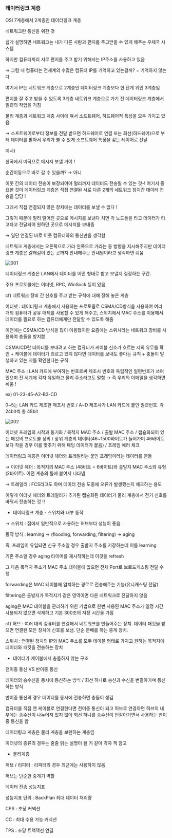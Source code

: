 ### 데이터링크 계층

OSI 7계층에서 2계층인 데이터링크 계층

네트워크란 통신을 위한 것

쉽게 설명하면 네트워크는 내가 다른 사람과 편지를 주고받을 수 있게 해주는 우체국 시스템

하지만 컴퓨터끼리 서로 편지를 주고 받기 위해서는 IP주소를 사용하고 있음

→ 그럼 내 컴퓨터는 전세계의 수많은 컴퓨터 IP를 기억하고 있는걸까? = 기억하지 않는다

여기서 IP는 네트워크 계층으로 2계층인 데이터링크 계층보다 한 단계 위인 3계층임

편지를 잘 주고 받을 수 있도록 3계층 네트워크 계층으로 가기 전 데이터링크 계층에서 일련의 작업을 거침

물리 계층과 네트워크 계층 사이에 껴서 소프트웨어, 하드웨어적 특성을 모두 가지고 있음

→ 소프트웨어로부터 정보를 전달 받으면 하드웨어로 연결 또는 회선(하드웨어)으로 부터 데이터를 받아서 우리가 볼 수 있게 소프트웨어 특징을 갖는 레이어로 전달

예시)

한국에서 미국으로 메시지 보낼 거야 !

순간이동으로 바로 갈 수 있을까? → 아니

이웃 간의 데이터 전송이 보장되어야 멀리까지 데이터도 전송될 수 있는 것-! 여기서 중요한 것이 데이터링크 계층은 직접 연결된 서로 다른 2개의 네트워크 장치간 데이터 전송을 담당 !

그래서 직접 연결되지 않은 장치에는 데이터를 보낼 수 없다 !

그렇기 때문에 멀리 떨어진 곳으로 메시지를 보낸다 치면 각 노드들을 타고 데이터가 타고타고 전달되어 원하던 곳으로 메시지를 보내줌

→ 일단 연결된 바로 이웃 컴퓨터와의 통신만을 생각함

네트워크 계층에서는 오른쪽으로 가라 왼쪽으로 가라는 등 방향을 지시해주지만 데이터링크 계층은 갈래길이 있는 곳까지 안내해주는 안내원이라고 생각하면 쉬움

![001](https://github.com/ssg-cs-study/NetWork-CS/assets/136298009/42abaa7c-b094-4351-9ed6-d9097ddd6dc6)


데이터링크 계층은 LAN에서 데이터를 어떤 형태로 받고 보낼지 결정하는 구간.

주요 프로토콜에는 이더넷, RPC, WinSock 등이 있음

cf) 네트워크 장비 간 신호를 주고 받는 규칙에 대해 정해 놓은 계층

이더넷 : 데이터링크 계층에서 사용하는 프로토콜로 CSMA/CD방식을 사용하여 여러 개의 컴퓨터가 공유 매체를 사용할 수 있게 해주고, 스위치에서 MAC 주소를 이용해서 데이터를 필요로 하는 컴퓨터에게만 전달할 수 있도록 해줌

이전에는 CSMA/CD 방식을 많이 이용했지만 요즘에는 스위치라는 네트워크 장비를 사용하여 충돌을 방지함

CSMA/CD란 데이터를 보내려고 하는 컴퓨터가 케이블 신호가 흐르는 지의 유무를 확인 + 케이블에 데이터가 흐르고 있지 않다면 데이터를 보내도 좋다는 규칙 + 충돌이 발생하고 있는 지를 확인한다는 규칙

MAC 주소 : LAN 카드에 부여하는 번호로써 제조사 번호와 독립적인 일련번호가 쓰여있으며 전 세계에 각자 유일하고 물리 주소라고도 말함 → 즉 우리의 이메일을 생각하면 쉬움 !

ex) 01-23-45-A2-B3-CD

0~5는 LAN 카드 제조한 제조사 번호 / A~D  제조사가 LAN 카드에 붙인 일련번호. 각 24bit씩 총 48bit

![002](https://github.com/ssg-cs-study/NetWork-CS/assets/136298009/20a3f5d9-0bdc-4cab-a504-cca8c22c86d5)


이더넷 프레임의 시작과 동기화 / 목적지 MAC 주소 / 출발 MAC 주소 / 캡슐화되어 있는 패킷의 프로토콜 정의 / 상위 계층의 데이터(46~1500바이트가 들어가며 46바이트보다 작을 경우 이를 맞추기 위해 패딩 데이터가 붙음) / 프레임 에러 체크

데이터링크 계층은 이더넷 헤더와 트레일러는 붙인 프레임이라는 데이터를 만듦

→ 이더넷 헤더 : 목적지의 MAC 주소 (48비트 = 6바이트)와 출발지 MAC 주소와 유형 (2바이트). 이전 계층의 틀에 붙여서 나타냄

→ 트레일러 : FCS라고도 하며 데이터 전송 도중에 오류가 발생했는지 체크하는 용도

이렇게 이더넷 헤더와 트레일러가 추가된 캡슐화된 데이터가 물리 계층에서 전기 신호를 바꿔서 전송하는 것 !!

- 데이터링크 계층 - 스위치와 내부 동작

→ 스위치 : 집에서 일반적으로 사용하는 허브보다 성능이 좋음

동작 방식 : learning → (flooding, forwarding, filtering) → aging

즉, 프레임이 유입되면 신규 주소일 경우 출발지 주소를 저장하는데 이를 learning

기존 주소일 경우 aging 타이머를 재시작하는데 이것을 refresh

그 다음 목적지 주소가 MAC 주소 테이블에 없으면 전체 Port로 브로드캐스팅 전달 수행

forwarding은 MAC 테이블에 일치하는 경로로 전송해주는 기능(유니캐스팅 전달)

filtering은 출발지가 목적지가 같은 영역이면 다른 네트워크로 전달하지 않음

aging은 MAC 테이블을 관리하기 위한 기법으로 한번 사용된 MAC 주소가 일정 시간 사용되지 않으면 삭제하고 기본 300초의 저장 시간을 가짐

cf) 허브 : 여러 대의 컴퓨터를 연결해서 네트워크를 만들어주는 장치. 데이터 패킷을 받으면 연결된 모든 장치에 신호를 보냄. 단순 분배를 하는 중계 장치.

스위치 : 연결된 장치의 IP와 MAC 주소를 모두 테이블 형태로 가지고 원하는 목적지에 데이터와 패킷을 전송하는 장치

- 데이터가 케이블에서 충돌하지 않는 구조

전이중 통신 VS 반이중 통신

데이터의 송수신을 동시에 통신하는 방식 / 회선 하나로 송신과 수신을 번갈아가며 통신하는 방식

반이중 통신의 경우 데이터를 동시에 전송하면 충돌이 생김

컴퓨터를 직접 랜 케이블로 연결한다면 전이중 통신이 되고 허브로 연결하면 허브의 내부에는 송수신이 나누어져 있지 않아 회선 하나를 송수신이 번갈아가면서 사용하는 반이중 통신을 함

데이터링크 계층은 물리 계층을 보완하는 계층임

이더넷의 종류의 경우는 줄줄 읽는 설명이 될 거 같아 각자 책 참고

- 물리계층

허브 / 리피터 : 리피터의 경우 최근에는 사용하지 않음

허브는 단순한 중계기 역할

데이터 전송 성능지표 

성능지표 단위 : BackPlan 최대 데이터 처리량

CPS : 초당 커넥션

CC : 최대 수용 가능 커넥션

TPS : 초당 트랙잭션 연결
